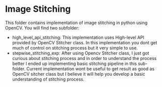# Image Stitching
This folder contains implementation of image stitching in python using OpenCV. You will find two subfolder:
* high_level_api_stitching: This implementation uses High-level API provided by OpenCV Stitcher class. In this implementation you dont get much of control on stitching process but it very simple to use. 
* stepwise_stitching_exp: After using Opencv Stitcher class, I just got curious about stitching process and in order to understand the process better I ended up implementing basic stitching pipeline in this sub-folder. Current implementation wont be useful to get result as good as OpenCV sitcher class but I believe it will help you develop a basic understanding of stitching process. 